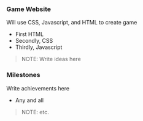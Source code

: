 ### Game Website

Will use CSS, Javascript, and HTML to create game
* First HTML
* Secondly, CSS
* Thirdly, Javascript

> NOTE: Write ideas here

### Milestones

Write achievements here

* Any and all

> NOTE: etc.

